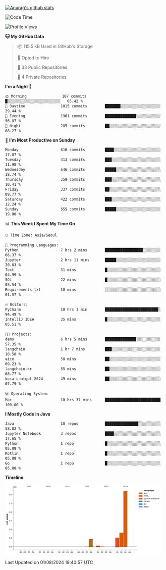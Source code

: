 [![Anurag's github stats](https://github-readme-stats.vercel.app/api?username=hajubal)](https://github.com/anuraghazra/github-readme-stats)

<!--START_SECTION:waka-->
![Code Time](http://img.shields.io/badge/Code%20Time-93%20hrs%2033%20mins-blue)

![Profile Views](http://img.shields.io/badge/Profile%20Views-0-blue)

**🐱 My GitHub Data** 

> 📦 115.5 kB Used in GitHub's Storage 
 > 
> 💼 Opted to Hire
 > 
> 📜 33 Public Repositories 
 > 
> 🔑 4 Private Repositories 
 > 
**I'm a Night 🦉** 

```text
🌞 Morning                187 commits         █░░░░░░░░░░░░░░░░░░░░░░░░   05.42 % 
🌆 Daytime                1015 commits        ███████░░░░░░░░░░░░░░░░░░   29.44 % 
🌃 Evening                1961 commits        ██████████████░░░░░░░░░░░   56.87 % 
🌙 Night                  285 commits         ██░░░░░░░░░░░░░░░░░░░░░░░   08.27 % 
```
📅 **I'm Most Productive on Sunday** 

```text
Monday                   616 commits         ████░░░░░░░░░░░░░░░░░░░░░   17.87 % 
Tuesday                  413 commits         ███░░░░░░░░░░░░░░░░░░░░░░   11.98 % 
Wednesday                646 commits         █████░░░░░░░░░░░░░░░░░░░░   18.74 % 
Thursday                 359 commits         ███░░░░░░░░░░░░░░░░░░░░░░   10.41 % 
Friday                   337 commits         ██░░░░░░░░░░░░░░░░░░░░░░░   09.77 % 
Saturday                 422 commits         ███░░░░░░░░░░░░░░░░░░░░░░   12.24 % 
Sunday                   655 commits         █████░░░░░░░░░░░░░░░░░░░░   19.00 % 
```


📊 **This Week I Spent My Time On** 

```text
🕑︎ Time Zone: Asia/Seoul

💬 Programming Languages: 
Python                   7 hrs 2 mins        █████████████████░░░░░░░░   66.37 % 
Jupyter                  2 hrs 11 mins       █████░░░░░░░░░░░░░░░░░░░░   20.63 % 
Text                     31 mins             █░░░░░░░░░░░░░░░░░░░░░░░░   04.99 % 
SQL                      22 mins             █░░░░░░░░░░░░░░░░░░░░░░░░   03.54 % 
Requirements.txt         10 mins             ░░░░░░░░░░░░░░░░░░░░░░░░░   01.57 % 

🔥 Editors: 
PyCharm                  10 hrs 1 min        ████████████████████████░   94.49 % 
IntelliJ IDEA            35 mins             █░░░░░░░░░░░░░░░░░░░░░░░░   05.51 % 

🐱‍💻 Projects: 
demo                     6 hrs 5 mins        ██████████████░░░░░░░░░░░   57.35 % 
langchain                1 hr 7 mins         ███░░░░░░░░░░░░░░░░░░░░░░   10.58 % 
aice                     58 mins             ██░░░░░░░░░░░░░░░░░░░░░░░   09.23 % 
langchain-kr             55 mins             ██░░░░░░░░░░░░░░░░░░░░░░░   08.77 % 
kosa-chatgpt-2024        49 mins             ██░░░░░░░░░░░░░░░░░░░░░░░   07.79 % 

💻 Operating System: 
Mac                      10 hrs 37 mins      █████████████████████████   100.00 % 
```

**I Mostly Code in Java** 

```text
Java                     10 repos            ███████████████░░░░░░░░░░   58.82 % 
Jupyter Notebook         3 repos             ████░░░░░░░░░░░░░░░░░░░░░   17.65 % 
Python                   1 repo              █░░░░░░░░░░░░░░░░░░░░░░░░   05.88 % 
Kotlin                   1 repo              █░░░░░░░░░░░░░░░░░░░░░░░░   05.88 % 
Go                       1 repo              █░░░░░░░░░░░░░░░░░░░░░░░░   05.88 % 
```



**Timeline**

![Lines of Code chart](https://raw.githubusercontent.com/hajubal/hajubal/main/assets/bar_graph.png)


 Last Updated on 01/08/2024 18:40:57 UTC
<!--END_SECTION:waka-->